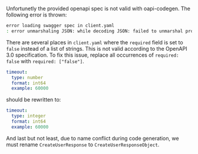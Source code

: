 Unfortunetly the provided openapi spec is not valid with oapi-codegen. The following error is thrown:

```bash
error loading swagger spec in client.yaml
: error unmarshaling JSON: while decoding JSON: failed to unmarshal property "components" (*openapi3.Components): failed to unmarshal property "schemas" (*openapi3.Schemas): failed to unmarshal property "items" (*openapi3.SchemaRef): failed to unmarshal property "properties" (*openapi3.Schemas): failed to unmarshal property "required" (*[]string): json: cannot unmarshal bool into Go value of type []stringpackages/go/clients/hanko/public/generate.go:4: running "oapi-codegen": exit status 1
```

There are several places in `client.yaml` where the `required` field is set to `false` instead of a list of strings. This is not valid according to the OpenAPI 3.0 specification. To fix this issue, replace all occurrences of `required: false` with `required: ["false"]`.

```yaml
timeout:
  type: number
  format: int64
  example: 60000
```

should be rewritten to:

```yaml
timeout:
  type: integer
  format: int64
  example: 60000
```

And last but not least, due to name conflict during code generation, we must rename `CreateUserResponse` to `CreateUserResponseObject`.
